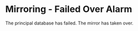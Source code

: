 ﻿<?xml version="1.0" encoding="utf-8"?>
<html xmlns:MadCap="http://www.madcapsoftware.com/Schemas/MadCap.xsd" MadCap:ignoredWords="unsnooze" MadCap:lastBlockDepth="2" MadCap:lastHeight="93" MadCap:lastWidth="672">
    <head><title></title>
        <link rel="StyleSheet" />
    </head>
    <body>
        <h1>Mirroring - Failed Over Alarm</h1>
        <p>The principal database has failed. The mirror has taken over.</p>
    </body>
</html>